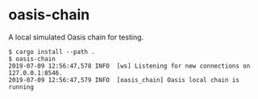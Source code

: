 # oasis-chain

A local simulated Oasis chain for testing.

```
$ cargo install --path .
$ oasis-chain
2019-07-09 12:56:47,578 INFO  [ws] Listening for new connections on 127.0.0.1:8546.
2019-07-09 12:56:47,579 INFO  [oasis_chain] Oasis local chain is running
```
